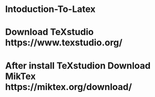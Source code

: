 # Intoduction-To-Latex

<h1>Download TeXstudio https://www.texstudio.org/</h1>
<h1>After install TeXstudion Download MikTex https://miktex.org/download/</h1>

